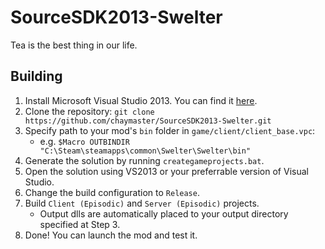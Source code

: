 # SourceSDK2013-Swelter
Tea is the best thing in our life.

## Building
1. Install Microsoft Visual Studio 2013. You can find it [here](https://visualstudio.microsoft.com/en/vs/older-downloads/).
2. Clone the repository: `git clone https://github.com/chaymaster/SourceSDK2013-Swelter.git`
3. Specify path to your mod's `bin` folder in `game/client/client_base.vpc`:
    * e.g. `$Macro OUTBINDIR	"C:\Steam\steamapps\common\Swelter\Swelter\bin"`
4. Generate the solution by running `creategameprojects.bat`.
5. Open the solution using VS2013 or your preferrable version of Visual Studio.
6. Change the build configuration to `Release`.
7. Build `Client (Episodic)` and `Server (Episodic)` projects.
    * Output dlls are automatically placed to your output directory specified at Step 3.
8. Done! You can launch the mod and test it.
